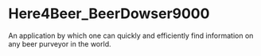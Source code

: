# Here4Beer_BeerDowser9000
An application by which one can quickly and efficiently find information on any beer purveyor in the world.
